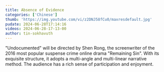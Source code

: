 ```yaml
---
title: Absence of Evidence
categories: ['Chinese']
thumb: 'https://img.youtube.com/vi/z2DNJ58fCu0/maxresdefault.jpg'
pudate: 2024-06-28T17:14:16
videos: 2024-06-28-17-13-00
author: tin-sokhavuth
---
```

"Undocumented" will be directed by Shen Rong, the screenwriter of the 2016 most popular suspense crime online drama "Remaining Sin". With its exquisite structure, it adopts a multi-angle and multi-linear narrative method. The audience has a rich sense of participation and enjoyment.